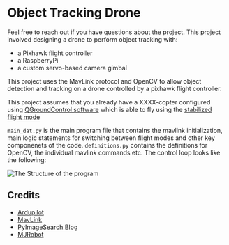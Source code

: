 # Object Tracking Drone

Feel free to reach out if you have questions about the project. This project involved designing a drone to perform object tracking with:
- a Pixhawk flight controller
- a RaspberryPi
- a custom servo-based camera gimbal

This project uses the MavLink protocol and OpenCV to allow object detection and tracking on a drone controlled by a pixhawk flight controller.

This project assumes that you already have a XXXX-copter configured using [QGroundControl software](http://qgroundcontrol.com/) which is able to fly using the [stabilized flight mode](http://ardupilot.org/copter/docs/flight-modes.html)

`main_dat.py` is the main program file that contains the mavlink initialization, main logic statements for switching between flight modes and other key componenets of the code. `definitions.py` contains the definitions for OpenCV, the individual mavlink commands etc. The control loop looks like the following:

![The Structure of the program](https://github.com/rlew631/ObjectTrackingDrone/blob/master/ProcessDiagram.jpg?raw=true)

<!---
personal notes/reminders:<br/>
go into programming flight modes for the pixhawk...*
--->
## Credits

- [Ardupilot](https://ardupilot.org/)
- [MavLink](https://mavlink.io/en/)
- [PyImageSearch Blog](https://www.pyimagesearch.com/blog/)
- [MJRobot](https://mjrobot.org/)
